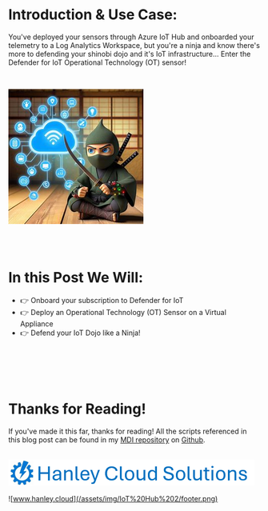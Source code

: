 # Introduction & Use Case:
You've deployed your sensors through Azure IoT Hub and onboarded your telemetry to a Log Analytics Workspace, but you're a ninja and know there's more to defending your shinobi dojo and it's IoT infrastructure... Enter the Defender for IoT Operational Technology (OT) sensor! 

<br/>

![](/assets/img/OT_Sensor/cartoon_ninja.jpg)

<br/>
<br/>

# In this Post We Will: 

- &#128073; Onboard your subscription to Defender for IoT 
- &#128073; Deploy an Operational Technology (OT) Sensor on a Virtual Appliance
- &#128073; Defend your IoT Dojo like a Ninja! 



<br/>
<br/>



<br/>
<br/>

# Thanks for Reading! 

If you've made it this far, thanks for reading! All the scripts referenced in this blog post can be found in my [MDI repository](https://github.com/EEN421/Defender-for-Identity) on [Github](https://github.com/EEN421).

<br/>

<a href="https://hanleycloudsolutions.com">
    <img src="/assets/img/footer.png">
</a>

![www.hanley.cloud](/assets/img/IoT%20Hub%202/footer.png)

